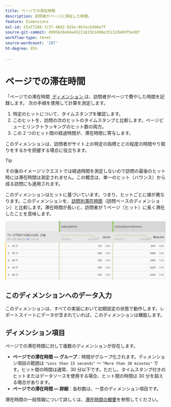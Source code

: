 ```yaml
---
title: ページでの滞在時間
description: 訪問者がページに滞在した時間。
feature: Dimensions
exl-id: 55af7286-7c37-48d2-925e-8b7ecb390e7f
source-git-commit: d095628e94a45221815b1d08e35132de09f5ed8f
workflow-type: tm+mt
source-wordcount: '287'
ht-degree: 85%

---
```


# ページでの滞在時間

「ページでの滞在時間 [&#x200B; ディメンション &#x200B;](overview.md) は、訪問者がページで費やした時間を記録します。 次の手順を使用して計算を測定します。

1. 特定のヒットについて、タイムスタンプを確認します。
2. このヒットを、訪問の次のヒットのタイムスタンプと比較します。ページビューとリンクトラッキングのヒット数の両方。
3. この 2 つのヒット間の経過時間が、滞在時間に寄与します。

このディメンションは、訪問者がサイト上の特定の指標とどの程度の時間やり取りをするかを把握する場合に役立ちます。

>[!TIP]
>
>その後のイメージリクエストでは経過時間を測定しないので訪問の最後のヒット時には滞在時間は測定されません。この概念は、単一のヒット（バウンス）から成る訪問にも適用されます。

このディメンションはヒットに基づいています。つまり、ヒットごとに値が異なります。このディメンションを、[訪問別滞在時間](time-spent-per-visit.md)（訪問ベースのディメンション）と比較します。滞在時間が長いと、訪問者が 1 ページ（ヒット）に長く滞在したことを意味します。

![ページでの滞在時間](../metrics/assets/time-spent2.png)

## このディメンションへのデータ入力

このディメンションは、すべての実装において初期設定の状態で動作します。レポートスイートにデータが含まれていれば、このディメンションは機能します。

## ディメンション項目

ページでの滞在時間に対して複数のディメンションが存在します。

* **ページでの滞在時間 — グループ**：時間がグループ化されます。ディメンション項目の範囲は `"Less than 15 seconds"` ～ `"More than 30 minutes"` です。ヒット間の時間は通常、30 分以下です。ただし、タイムスタンプ付きのヒットまたはデータソースを使用する場合、ヒット間の時間は 30 分を超える場合があります。
* **ページでの滞在時間 — 詳細**：各秒数は、一意のディメンション項目です。

滞在時間の一般情報について詳しくは、[滞在時間の概要](../metrics/time-spent.md)を参照してください。
